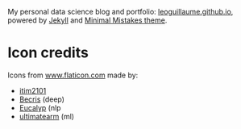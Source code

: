My personal data science blog and portfolio: [leoguillaume.github.io](https://leoguillaume.github.io), powered by [Jekyll](https://jekyllrb.com/) and [Minimal Mistakes theme](https://github.com/mmistakes/minimal-mistakes).

# Icon credits
Icons from <a href="https://www.flaticon.com/" title="Flaticon"> www.flaticon.com</a> made by:
- <a href="https://www.flaticon.com/free-icon/law_1781217" title="itim2101">itim2101</a>
- <a href="https://www.flaticon.com/authors/becris" title="Becris">Becris</a> (deep)
- <a href="https://www.flaticon.com/authors/eucalyp" title="Eucalyp">Eucalyp</a> (nlp
- <a href="https://www.flaticon.com/free-icon/machine-learning_3043397?term=machine%20learning&page=1&position=15" title="ultimatearm">ultimatearm</a> (ml)
